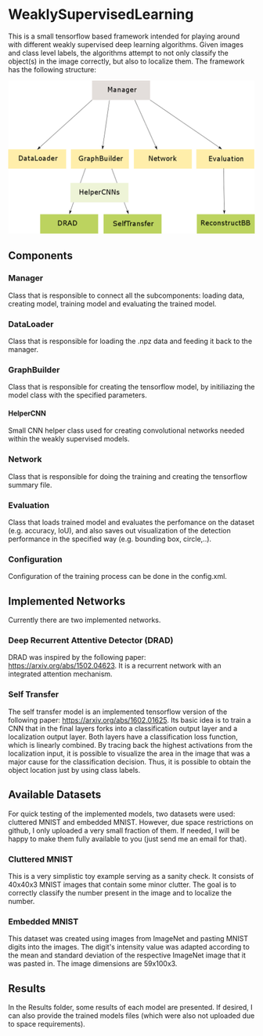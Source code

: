 # WeaklySupervisedLearning

This is a small tensorflow based framework intended for playing around with different weakly supervised deep learning algorithms. Given images and class level labels, the algorithms attempt to not only classify the object(s) in the image correctly, but also to localize them. The framework has the following structure:

![Screenshot](class_hierarchy.png)

## Components

### Manager
Class that is responsible to connect all the subcomponents: loading data, creating model, training model and evaluating the trained model.

### DataLoader
Class that is responsible for loading the .npz data and feeding it back to the manager.

### GraphBuilder
Class that is responsible for creating the tensorflow model, by initiliazing the model class with the specified parameters.

#### HelperCNN
Small CNN helper class used for creating convolutional networks needed within the weakly supervised models.

### Network
Class that is responsible for doing the training and creating the tensorflow summary file.

### Evaluation
Class that loads trained model and evaluates the perfomance on the dataset (e.g. accuracy, IoU), and also saves out visualization of the detection performance in the specified way (e.g. bounding box, circle,..).

### Configuration
Configuration of the training process can be done in the config.xml.

## Implemented Networks

Currently there are two implemented networks.

### Deep Recurrent Attentive Detector (DRAD)

DRAD was inspired by the following paper: https://arxiv.org/abs/1502.04623. It is a recurrent network with an integrated attention mechanism.


### Self Transfer

The self transfer model is an implemented tensorflow version of the following paper: https://arxiv.org/abs/1602.01625. Its basic idea is to train a CNN that in the final layers forks into a classification output layer and a localization output layer. Both layers have a classification loss function, which is linearly combined. By tracing back the highest activations from the localization input, it is possible to visualize the area in the image that was a major cause for the classification decision. Thus, it is possible to obtain the object location just by using class labels. 


## Available Datasets

For quick testing of the implemented models, two datasets were used: cluttered MNIST and embedded MNIST. However, due space restrictions on github, I only uploaded a very small fraction of them. If needed, I will be happy to make them fully available to you (just send me an email for that).

### Cluttered MNIST

This is a very simplistic toy example serving as a sanity check. It consists of 40x40x3 MNIST images that contain some minor clutter. The goal is to correctly classify the number present in the image and to localize the number.

### Embedded MNIST

This dataset was created using images from ImageNet and pasting MNIST digits into the images. The digit's intensity value was adapted according to the mean and standard deviation of the respective ImageNet image that it was pasted in. The image dimensions are 59x100x3.

## Results

In the Results folder, some results of each model are presented. If desired, I can also provide the trained models files (which were also not uploaded due to space requirements).

